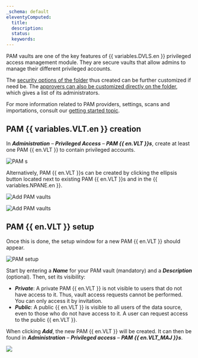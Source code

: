 ```yaml
---
_schema: default
eleventyComputed:
  title:
  description:
  status:
  keywords:
---
```

PAM vaults are one of the key features of {{ variables.DVLS.en }} privileged access management module. They are secure vaults that allow admins to manage their different privileged accounts.

The [security options of the folder](/pam/server/accounts/) thus created can be further customized if need be. The [approvers can also be customized directly on the folder](/pam/server/accounts/), which gives a list of its administrators.

For more information related to PAM providers, settings, scans and importations, consult our [getting started topic](https://docs.devolutions.net/pam/server/getting-started/ "Getting started").

## PAM {{ variables.VLT.en }} creation

In ***Administration*** – ***Privileged Access*** – ***PAM {{ en.VLT }}s***, create at least one PAM {{ en.VLT }} to contain privileged accounts.

![PAM s](https://cdnweb.devolutions.net/docs/docs_en_server_ServerOp2112.png)

Alternatively, PAM {{ en.VLT }}s can be created by clicking the ellipsis button located next to existing PAM {{ en.VLT }}s and in the {{ variables.NPANE.en }}.

![Add PAM vaults](https://cdnweb.devolutions.net/docs/DVLS4038_2024_2.png "Add PAM vaults")

![Add PAM vaults](https://cdnweb.devolutions.net/docs/DVLS4040_2024_2.png "Add PAM vaults")

## PAM {{ en.VLT }} setup

Once this is done, the setup window for a new PAM {{ en.VLT }} should appear.

![PAM setup](https://cdnweb.devolutions.net/docs/DVLS4039_2024_2.png "PAM setup")

Start by entering a ***Name*** for your PAM vault (mandatory) and a ***Description*** (optional). Then, set its visibility:

* ***Private***: A private PAM {{ en.VLT }} is not visible to users that do not have access to it. Thus, vault access requests cannot be performed. You can only access it by invitation.
* ***Public***: A public {{ en.VLT }} is visible to all users of the data source, even to those who do not have access to it. A user can request access to the public {{ en.VLT }}.

When clicking ***Add***, the new PAM {{ en.VLT }} will be created. It can then be found in ***Administration*** – ***Privileged access*** – ***PAM {{ en.VLT_MAJ }}s***.

![](https://cdnweb.devolutions.net/docs/DVLS4041_2024_2.png)

&nbsp;

&nbsp;

<br>